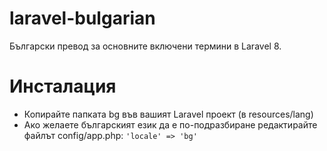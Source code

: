# laravel-bulgarian

Български превод за основните включени термини в Laravel 8.

# Инсталация
- Копирайте папката bg във вашият Laravel проект (в resources/lang)
- Ако желаете българският език да е по-подразбиране редактирайте файлът config/app.php:
   `'locale' => 'bg'` 

